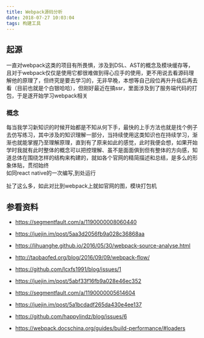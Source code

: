 ```yaml
---
title: Webpack源码分析
date: 2018-07-27 10:03:04
tags: 构建工具
---
```


## 起源
一直对webpack这类的项目有所畏惧，涉及到DSL、AST的概念及模块缓存等，且对于webpack仅仅是使用它都很难做到得心应手的使用，更不用说去看源码理解他的原理了，但终究是要去学习的，无非早晚，本想等自己段位再升升级后再去看（目前也就是个白银哈哈），但刚好最近在搞ssr，里面涉及到了服务端代码的打包，于是遂开始学习webpack相关

### 概念
每当我学习新知识的时候开始都是不知从何下手，最快的上手方法也就是找个例子去仿写练习，其中涉及的知识理解一部分，当持续使用这类知识也在持续学习，渐渐也就能掌握乃至理解原理，直到有了原来如此的感觉，此时我便会想，如果开始学时我就有此时整体的概念可以把控理解、虽不是面面俱到但有整体的方向感，知道总体在围绕怎样的结构来构建的，就如各个官网的精简描述和总结，是多么的形象体贴，贯彻始终  
如同react native的一次编写,到处运行  

扯了这么多，如此对比到webpack上就如官网的图，模块打包机



## 参看资料
- https://segmentfault.com/a/1190000008060440

- https://juejin.im/post/5aa3d2056fb9a028c36868aa
- https://lihuanghe.github.io/2016/05/30/webpack-source-analyse.html
- http://taobaofed.org/blog/2016/09/09/webpack-flow/
- https://github.com/lcxfs1991/blog/issues/1
- https://juejin.im/post/5abf33f16fb9a028e46ec352

- https://segmentfault.com/a/1190000005614604
- https://juejin.im/post/5a1bcdadf265da430e4ee137
- https://github.com/happylindz/blog/issues/6

- https://webpack.docschina.org/guides/build-performance/#loaders
